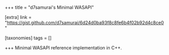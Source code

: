 +++
title = "d7samurai's Minimal WASAPI"

[extra]
link = "https://gist.github.com/d7samurai/6d24d0ba93f8c8fe6b4f02b92d4c8ce0"

[taxonomies]
tags = []

+++
Minimal WASAPI reference implementation in C++.

